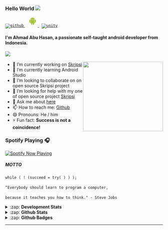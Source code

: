 <!--### Hi there 👋-->
### Hello World <img src="https://github.com/eby8zevin/eby8zevin/blob/main/assets/Hi.gif" width="29px">

<!--
**eby8zevin/eby8zevin** is a ✨ _special_ ✨ repository because its `README.md` (this file) appears on your GitHub profile.

Here are some ideas to get you started:
-->

<p align="left">
  <a href="https://github.com/eby8zevin" target="_blank">
    <code><img src="https://github.com/eby8zevin/eby8zevin/blob/main/assets/GitHub.png" alt="github" width="33" height="33"/></code>
  </a>
  &nbsp;
  <a href="https://github.com/eby8zevin/QRBarcode" target="_blank">
    <code><img src="https://raw.githubusercontent.com/devicons/devicon/master/icons/android/android-original-wordmark.svg" alt="android" width="33" height="33"/></code>
  </a>
  &nbsp;
  <a href="https://github.com/eby8zevin/unity-ARMarker" target="_blank">
    <code><img src="https://www.vectorlogo.zone/logos/unity3d/unity3d-icon.svg" alt="unity" width="33" height="33"/></code>
  </a>
</p>

#### I'm Ahmad Abu Hasan, a passionate self-taught android developer from Indonesia.

![](https://komarev.com/ghpvc/?username=eby8zevin&color=brightgreen&label=Profile+Views)

<a href="https://github.com/eby8zevin">
  <code><img src="https://github.com/eby8zevin/eby8zevin/blob/main/assets/Octocat.png" width="255" height="222" align='right'></code>
</a>

- 🔭 I’m currently working on [Skripsi](https://github.com/eby8zevin/skripsi)
- 🌱 I’m currently learning Android Studio
- 👯 I’m looking to collaborate on on open source Skripsi project
- 🤔 I’m looking for help with my one of open source project [Skripsi](https://github.com/eby8zevin/skripsi)
- 💬 Ask me about [here](https://github.com/eby8zevin/eby8zevin/issues)
- 📫 How to reach me: [Github](https://github.com/eby8zevin)
- 😄 Pronouns: He / him
- ⚡ Fun fact: **Success is not a coincidence!**

### Spotify Playing 🎧

[<img src="https://spotify-now-playing-ahmadabuhasan.vercel.app/api/spotify-playing" alt="Spotify Now Playing" width="350" />](https://open.spotify.com/user/gr3y7pr12w9ol2dy2ccdb10e7)

##### MOTTO
```
while ( ! (succeed = try( ) ) );

“Everybody should learn to program a computer, 

because it teaches you how to think." - Steve Jobs
```

<details>
  <summary> :zap: <b>Development Stats</b> </summary>
  
  ![Waka Readme](https://github.com/eby8zevin/eby8zevin/workflows/Waka%20Readme/badge.svg)
<!--START_SECTION:waka-->
![Lines of code](https://img.shields.io/badge/From%20Hello%20World%20I%27ve%20Written-195567%20lines%20of%20code-blue)

**🐱 My Github Data** 

> 🏆 1,236 Contributions in the Year 2021
 > 
> 📦 267.0 kB Used in Github's Storage 
 > 
> 🚫 Not Opted to Hire
 > 
> 📜 77 Public Repositories 
 > 
> 🔑 1 Private Repository 
 > 
**I'm an Early 🐤** 

```text
🌞 Morning    173 commits    ████████░░░░░░░░░░░░░░░░░   32.22% 
🌆 Daytime    144 commits    ██████░░░░░░░░░░░░░░░░░░░   26.82% 
🌃 Evening    135 commits    ██████░░░░░░░░░░░░░░░░░░░   25.14% 
🌙 Night      85 commits     ████░░░░░░░░░░░░░░░░░░░░░   15.83%

```
📅 **I'm Most Productive on Tuesday** 

```text
Monday       33 commits     █░░░░░░░░░░░░░░░░░░░░░░░░   6.15% 
Tuesday      169 commits    ███████░░░░░░░░░░░░░░░░░░   31.47% 
Wednesday    81 commits     ███░░░░░░░░░░░░░░░░░░░░░░   15.08% 
Thursday     82 commits     ███░░░░░░░░░░░░░░░░░░░░░░   15.27% 
Friday       74 commits     ███░░░░░░░░░░░░░░░░░░░░░░   13.78% 
Saturday     55 commits     ██░░░░░░░░░░░░░░░░░░░░░░░   10.24% 
Sunday       43 commits     ██░░░░░░░░░░░░░░░░░░░░░░░   8.01%

```


📊 **This Week I Spent My Time On** 

```text
💬 Programming Languages: 
YAML                     2 hrs 21 mins       █████████████░░░░░░░░░░░░   52.28% 
Groovy                   59 mins             █████░░░░░░░░░░░░░░░░░░░░   22.02% 
Markdown                 29 mins             ██░░░░░░░░░░░░░░░░░░░░░░░   10.82% 
Java                     29 mins             ██░░░░░░░░░░░░░░░░░░░░░░░   10.76% 
Properties               9 mins              ░░░░░░░░░░░░░░░░░░░░░░░░░   3.45%

💻 Operating System: 
Windows                  4 hrs 31 mins       █████████████████████████   100.0%

```

**I Mostly Code in Java** 

```text
Java                     30 repos            ███████████████░░░░░░░░░░   62.5% 
PHP                      7 repos             ███░░░░░░░░░░░░░░░░░░░░░░   14.58% 
JavaScript               3 repos             █░░░░░░░░░░░░░░░░░░░░░░░░   6.25% 
C#                       3 repos             █░░░░░░░░░░░░░░░░░░░░░░░░   6.25% 
HTML                     3 repos             █░░░░░░░░░░░░░░░░░░░░░░░░   6.25%

```


**Timeline**

![Chart not found](https://raw.githubusercontent.com/eby8zevin/eby8zevin/main/charts/bar_graph.png) 


<!--END_SECTION:waka-->
</details>

<details>
  <summary> :zap: <b>Github Stats</b> </summary>
<p align="center">:heart:</p>
<p align="center"><a href="https://github.com/eby8zevin">
  <img src="https://github-readme-stats.vercel.app/api?username=eby8zevin&show_icons=true&theme=dark&line_height=20">
  <img src="https://github-readme-stats.vercel.app/api/top-langs/?username=eby8zevin&layout=compact&theme=dark">
</a></p>
<p align="center">
  <a href="https://github.com/eby8zevin">
    <img src="https://github-readme-streak-stats.herokuapp.com/?user=eby8zevin&theme=dark"/>
  </a>
</p>
</details>

<details>
  <summary> :zap: <b>Github Badges</b> </summary>
  <br>
  <a href='https://archiveprogram.github.com/'><img src='https://raw.githubusercontent.com/acervenky/animated-github-badges/master/assets/acbadge.gif' width='40' height='40'></a> 
  <a href='https://docs.github.com/en/developers'><img src='https://raw.githubusercontent.com/acervenky/animated-github-badges/master/assets/devbadge.gif' width='40' height='40'></a> 
  <a href='https://github.com/pricing'><img src='https://raw.githubusercontent.com/acervenky/animated-github-badges/master/assets/pro.gif' width='40' height='40'></a> 
  <a href='https://stars.github.com/'><img src='https://raw.githubusercontent.com/acervenky/animated-github-badges/master/assets/starbadge.gif' width='35' height='35'></a> 
  <a href='https://docs.github.com/en/github/supporting-the-open-source-community-with-github-sponsors'><img src='https://raw.githubusercontent.com/acervenky/animated-github-badges/master/assets/sponsorbadge.gif' width='35' height='35'></a>
</details>

___
